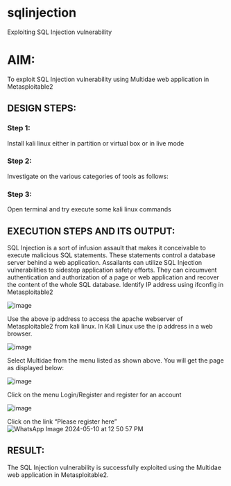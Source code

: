 # sqlinjection
Exploiting SQL Injection vulnerability

# AIM:
To exploit SQL Injection vulnerability using Multidae web application in Metasploitable2

## DESIGN STEPS:

### Step 1:

Install kali linux either in partition or virtual box or in live mode


### Step 2:

Investigate on the various categories of tools as follows:

### Step 3:

Open terminal and try execute some kali linux commands

## EXECUTION STEPS AND ITS OUTPUT:

SQL Injection is a sort of infusion assault that makes it conceivable to execute malicious SQL statements. These statements control a database server behind a web application. Assailants can utilize SQL Injection vulnerabilities to sidestep application safety efforts. They can circumvent authentication and authorization of a page or web application and recover the content of the whole SQL database. Identify IP address using ifconfig in Metasploitable2

![image](https://github.com/indrajasukumar/sqlinjection/assets/145115195/b4ca4362-2470-45dc-9891-4bfde7760a54)

Use the above ip address to access the apache webserver of Metasploitable2 from kali linux. In Kali Linux use the ip address in a web browser.

![image](https://github.com/indrajasukumar/sqlinjection/assets/145115195/5afd7a06-b1dd-4d04-aa1d-a93a5106a43e)

Select Multidae from the menu listed as shown above. You will get the page as displayed below:

![image](https://github.com/indrajasukumar/sqlinjection/assets/145115195/98c7fe4d-45ec-46e9-8b2c-6a0e0be217f9)

Click on the menu Login/Register and register for an account

![image](https://github.com/indrajasukumar/sqlinjection/assets/145115195/71311ac5-fd1e-4a3f-b50c-1462f0a111ff)

Click on the link “Please register here”
![WhatsApp Image 2024-05-10 at 12 50 57 PM](https://github.com/indrajasukumar/sqlinjection/assets/145115195/81d97d77-ea98-4e2a-ad58-ce417619b802)

## RESULT:
The SQL Injection vulnerability is successfully exploited using the Multidae web application in Metasploitable2.
